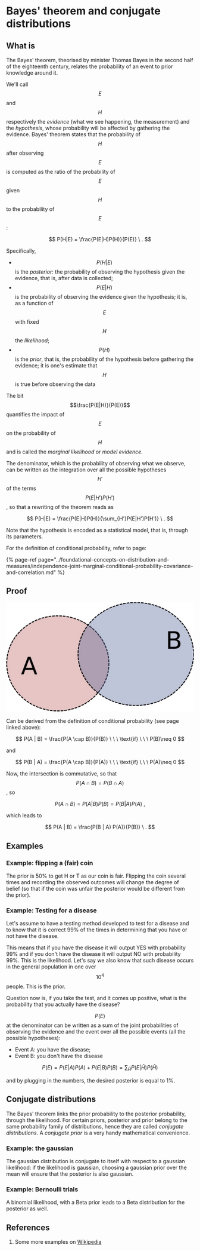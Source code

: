 # Bayes' theorem and conjugate distributions

## What is

The Bayes' theorem, theorised by minister Thomas Bayes in the second half of the eighteenth century, relates the probability of an event to prior knowledge around it.

We'll call $$E$$ and $$H$$ respectively the _evidence_ \(what we see happening, the measurement\) and the _hypothesis_, whose probability will be affected by gathering the evidence. Bayes' theorem states that the probability of $$H$$ after observing $$E$$ is computed as the ratio of the probability of $$E$$ given $$H$$ to the probability of $$E$$ :

$$
P(H|E) = \frac{P(E|H)P(H)}{P(E)} \ .
$$

Specifically,

* $$P(H|E)$$ is the _posterior_: the probability of observing the hypothesis given the evidence, that is, after data is collected;
* $$P(E|H)$$ is the probability of observing the evidence given the hypothesis; it is, as a function of $$E$$ with fixed $$H$$ the _likelihood_;
* $$P(H)$$ is the _prior_, that is, the probability of the hypothesis before gathering the evidence; it is one's estimate that $$H$$ is true before observing the data

The bit $$\frac{P(E|H)}{P(E)}$$ quantifies the impact of $$E$$ on the probability of $$H$$ and is called the _marginal likelihood_ or _model evidence_.

The denominator, which is the probability of observing what we observe, can be written as the integration over all the possible hypotheses $$H'$$ of the terms $$P(E|H')P(H')$$ , so that a rewriting of the theorem reads as

$$
P(H|E) = \frac{P(E|H)P(H)}{\sum_{H'}P(E|H')P(H')} \ .
$$

Note that the hypothesis is encoded as a statistical model, that is, through its parameters.

For the definition of conditional probability, refer to page:

{% page-ref page="../foundational-concepts-on-distribution-and-measures/independence-joint-marginal-conditional-probability-covariance-and-correlation.md" %}

## Proof

![A sets intersection](../../.gitbook/assets/sets-intersection.jpg)

Can be derived from the definition of conditional probability \(see page linked above\):

$$
P(A | B) =  \frac{P(A \cap B)}{P(B)}  \ \ \ \text{if} \ \ \ P(B)\neq 0
$$

and

$$
P(B | A) =  \frac{P(A \cap B)}{P(A)}  \ \ \ \text{if} \ \ \ P(A)\neq 0
$$

Now, the intersection is commutative, so that $$P(A \cap B) = P(B \cap A)$$ , so

$$
P(A \cap B) = P(A | B)P(B) = P(B | A)P(A) \ ,
$$

which leads to

$$
P(A | B) = \frac{P(B | A) P(A)}{P(B)} \ .
$$

## Examples

### Example: flipping a \(fair\) coin

The prior is 50% to get H or T as our coin is fair. Flipping the coin several times and recording the observed outcomes will change the degree of belief \(so that if the coin was unfair the posterior would be different from the prior\).

### Example: Testing for a disease

Let's assume to have a testing method developed to test for a disease and to know that it is correct 99% of the times in determining that you have or not have the disease.

This means that if you have the disease it will output YES with probability 99% and if you don't have the disease it will output NO with probability 99%. This is the likelihood. Let's say we also know that such disease occurs in the general population in one over $$10^4$$ people. This is the prior.

Question now is, if you take the test, and it comes up positive, what is the probability that you actually have the disease?

$$P(E)$$ at the denominator can be written as a sum of the joint probabilities of observing the evidence and the event over all the possible events \(all the possible hypotheses\):

* Event A: you have the disease;
* Event B: you don't have the disease

$$
P(E) = P(E|A)P(A) + P(E|B)P(B) = \sum_{\bar H} P(E|\bar H) P(\bar H)
$$

and by plugging in the numbers, the desired posterior is equal to 1%.

## Conjugate distributions

The Bayes' theorem links the prior probability to the posterior probability, through the likelihood. For certain priors, posterior and prior belong to the same probability family of distributions, hence they are called _conjugate distributions_. A _conjugate prior_ is a very handy mathematical convenience.

### Example: the gaussian

The gaussian distribution is conjugate to itself with respect to a gaussian likelihood: if the likelihood is gaussian, choosing a gaussian prior over the mean will ensure that the posterior is also gaussian.

### Example: Bernoulli trials

A binomial likelihood, with a Beta prior leads to a Beta distribution for the posterior as well.

## References

1. Some more examples on [Wikipedia](https://en.wikipedia.org/wiki/Bayes'_theorem#Examples)

